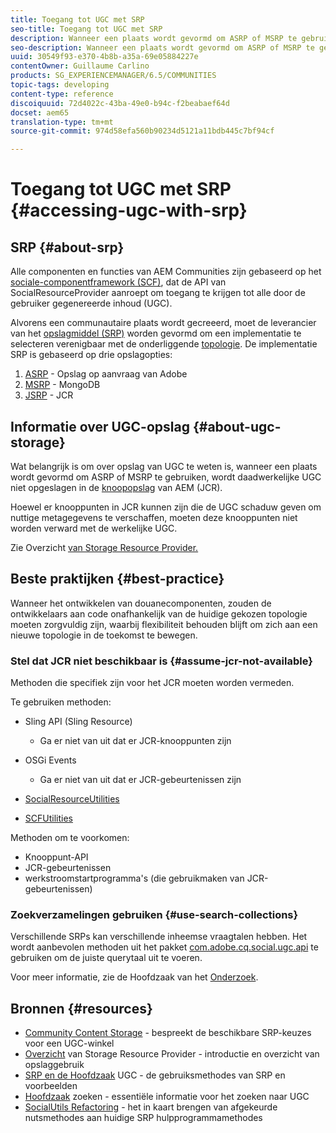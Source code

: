 ```yaml
---
title: Toegang tot UGC met SRP
seo-title: Toegang tot UGC met SRP
description: Wanneer een plaats wordt gevormd om ASRP of MSRP te gebruiken, wordt daadwerkelijke UGC niet opgeslagen in de knoopopslag van AEM (JCR)
seo-description: Wanneer een plaats wordt gevormd om ASRP of MSRP te gebruiken, wordt daadwerkelijke UGC niet opgeslagen in de knoopopslag van AEM (JCR)
uuid: 30549f93-e370-4b8b-a35a-69e05884227e
contentOwner: Guillaume Carlino
products: SG_EXPERIENCEMANAGER/6.5/COMMUNITIES
topic-tags: developing
content-type: reference
discoiquuid: 72d4022c-43ba-49e0-b94c-f2beabaef64d
docset: aem65
translation-type: tm+mt
source-git-commit: 974d58efa560b90234d5121a11bdb445c7bf94cf

---
```



# Toegang tot UGC met SRP {#accessing-ugc-with-srp}

## SRP {#about-srp}

Alle componenten en functies van AEM Communities zijn gebaseerd op het [sociale-componentframework (SCF)](/help/communities/scf.md), dat de API van SocialResourceProvider aanroept om toegang te krijgen tot alle door de gebruiker gegenereerde inhoud (UGC).

Alvorens een communautaire plaats wordt gecreeerd, moet de leverancier van het [opslagmiddel (SRP)](/help/communities/working-with-srp.md) worden gevormd om een implementatie te selecteren verenigbaar met de onderliggende [topologie](/help/communities/topologies.md). De implementatie SRP is gebaseerd op drie opslagopties:

1. [ASRP](/help/communities/asrp.md) - Opslag op aanvraag van Adobe
1. [MSRP](/help/communities/msrp.md) - MongoDB
1. [JSRP](/help/communities/jsrp.md) - JCR

## Informatie over UGC-opslag {#about-ugc-storage}

Wat belangrijk is om over opslag van UGC te weten is, wanneer een plaats wordt gevormd om ASRP of MSRP te gebruiken, wordt daadwerkelijke UGC niet opgeslagen in de [knoopopslag](/help/sites-deploying/data-store-config.md) van AEM (JCR).

Hoewel er knooppunten in JCR kunnen zijn die de UGC schaduw geven om nuttige metagegevens te verschaffen, moeten deze knooppunten niet worden verward met de werkelijke UGC.

Zie Overzicht [van Storage Resource Provider.](/help/communities/srp.md)

## Beste praktijken {#best-practice}

Wanneer het ontwikkelen van douanecomponenten, zouden de ontwikkelaars aan code onafhankelijk van de huidige gekozen topologie moeten zorgvuldig zijn, waarbij flexibiliteit behouden blijft om zich aan een nieuwe topologie in de toekomst te bewegen.

### Stel dat JCR niet beschikbaar is {#assume-jcr-not-available}

Methoden die specifiek zijn voor het JCR moeten worden vermeden.

Te gebruiken methoden:

* Sling API (Sling Resource)

   * Ga er niet van uit dat er JCR-knooppunten zijn

* OSGi Events

   * Ga er niet van uit dat er JCR-gebeurtenissen zijn

* [SocialResourceUtilities](/help/communities/socialutils.md#socialresourceutilities-package)
* [SCFUtilities](/help/communities/socialutils.md#scfutilities-package)

Methoden om te voorkomen:

* Knooppunt-API
* JCR-gebeurtenissen
* werkstroomstartprogramma&#39;s (die gebruikmaken van JCR-gebeurtenissen)

### Zoekverzamelingen gebruiken {#use-search-collections}

Verschillende SRPs kan verschillende inheemse vraagtalen hebben. Het wordt aanbevolen methoden uit het pakket [com.adobe.cq.social.ugc.api](https://helpx.adobe.com/experience-manager/6-5/sites/developing/using/reference-materials/javadoc/com/adobe/cq/social/ugc/api/package-summary.html) te gebruiken om de juiste querytaal uit te voeren.

Voor meer informatie, zie de Hoofdzaak van het [Onderzoek](/help/communities/search-implementation.md).

## Bronnen {#resources}

* [Community Content Storage](/help/communities/working-with-srp.md) - bespreekt de beschikbare SRP-keuzes voor een UGC-winkel
* [Overzicht](/help/communities/srp.md) van Storage Resource Provider - introductie en overzicht van opslaggebruik
* [SRP en de Hoofdzaak](/help/communities/srp-and-ugc.md) UGC - de gebruiksmethodes van SRP en voorbeelden
* [Hoofdzaak](/help/communities/search-implementation.md) zoeken - essentiële informatie voor het zoeken naar UGC
* [SocialUtils Refactoring](/help/communities/socialutils.md) - het in kaart brengen van afgekeurde nutsmethodes aan huidige SRP hulpprogrammamethodes

